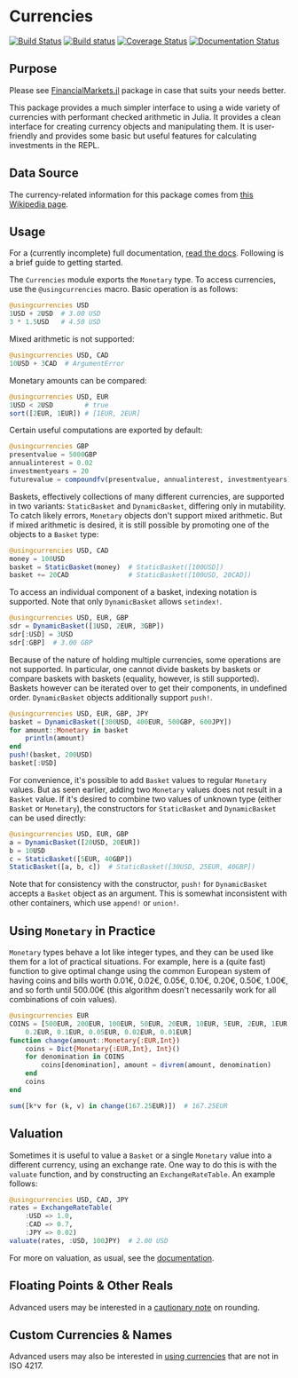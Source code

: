 # Currencies

[![Build Status](https://travis-ci.org/TotalVerb/Currencies.jl.svg?branch=master)](https://travis-ci.org/TotalVerb/Currencies.jl)
[![Build status](https://ci.appveyor.com/api/projects/status/ofn6irk62gfe5v0o?svg=true)](https://ci.appveyor.com/project/TotalVerb/currencies-jl)
[![Coverage Status](https://coveralls.io/repos/TotalVerb/Currencies.jl/badge.svg?branch=master&service=github)](https://coveralls.io/github/TotalVerb/Currencies.jl?branch=master)
[![Documentation Status](https://readthedocs.org/projects/currenciesjl/badge/?version=latest)](http://currenciesjl.readthedocs.org/en/latest/?badge=latest)

## Purpose
Please see [FinancialMarkets.jl](https://github.com/imanuelcostigan/FinancialMarkets.jl) package in case that suits your needs better.

This package provides a much simpler interface to using a wide variety of currencies with performant checked arithmetic in Julia. It provides a clean interface for creating currency objects and manipulating them. It is user-friendly and provides some basic but useful features for calculating investments in the REPL.

## Data Source
The currency-related information for this package comes from [this Wikipedia page](https://en.wikipedia.org/wiki/ISO_4217#cite_note-divby5-9).

## Usage
For a (currently incomplete) full documentation, [read the docs](http://currenciesjl.readthedocs.org/en/latest/). Following is a brief guide to getting started.

The `Currencies` module exports the `Monetary` type. To access currencies, use the `@usingcurrencies` macro. Basic operation is as follows:

```julia
@usingcurrencies USD
1USD + 2USD  # 3.00 USD
3 * 1.5USD   # 4.50 USD
```

Mixed arithmetic is not supported:

```julia
@usingcurrencies USD, CAD
10USD + 3CAD  # ArgumentError
```

Monetary amounts can be compared:

```julia
@usingcurrencies USD, EUR
1USD < 2USD        # true
sort([2EUR, 1EUR]) # [1EUR, 2EUR]
```

Certain useful computations are exported by default:

```julia
@usingcurrencies GBP
presentvalue = 5000GBP
annualinterest = 0.02
investmentyears = 20
futurevalue = compoundfv(presentvalue, annualinterest, investmentyears)
```

Baskets, effectively collections of many different currencies, are supported in two variants: `StaticBasket` and `DynamicBasket`, differing only in mutability. To catch likely errors, `Monetary` objects don't support mixed arithmetic. But if mixed arithmetic is desired, it is still possible by promoting one of the objects to a `Basket` type:

```julia
@usingcurrencies USD, CAD
money = 100USD
basket = StaticBasket(money)  # StaticBasket([100USD])
basket += 20CAD               # StaticBasket([100USD, 20CAD])
```

To access an individual component of a basket, indexing notation is supported. Note that only `DynamicBasket` allows `setindex!`.

```julia
@usingcurrencies USD, EUR, GBP
sdr = DynamicBasket([1USD, 2EUR, 3GBP])
sdr[:USD] = 3USD
sdr[:GBP]  # 3.00 GBP
```

Because of the nature of holding multiple currencies, some operations are not supported. In particular, one cannot divide baskets by baskets or compare baskets with baskets (equality, however, is still supported). Baskets however can be iterated over to get their components, in undefined order. `DynamicBasket` objects additionally support `push!`.

```julia
@usingcurrencies USD, EUR, GBP, JPY
basket = DynamicBasket([300USD, 400EUR, 500GBP, 600JPY])
for amount::Monetary in basket
    println(amount)
end
push!(basket, 200USD)
basket[:USD]
```

For convenience, it's possible to add `Basket` values to regular `Monetary` values. But as seen earlier, adding two `Monetary` values does not result in a `Basket` value. If it's desired to combine two values of unknown type (either `Basket` or `Monetary`), the constructors for `StaticBasket` and `DynamicBasket` can be used directly:

```julia
@usingcurrencies USD, EUR, GBP
a = DynamicBasket([20USD, 20EUR])
b = 10USD
c = StaticBasket([5EUR, 40GBP])
StaticBasket([a, b, c])  # StaticBasket([30USD, 25EUR, 40GBP])
```

Note that for consistency with the constructor, `push!` for `DynamicBasket` accepts a `Basket` object as an argument. This is somewhat inconsistent with other containers, which use `append!` or `union!`.

## Using `Monetary` in Practice
`Monetary` types behave a lot like integer types, and they can be used like them for a lot of practical situations. For example, here is a (quite fast) function to give optimal change using the common European system of having coins and bills worth 0.01€, 0.02€, 0.05€, 0.10€, 0.20€, 0.50€, 1.00€, and so forth until 500.00€ (this algorithm doesn't necessarily work for all combinations of coin values).

```julia
@usingcurrencies EUR
COINS = [500EUR, 200EUR, 100EUR, 50EUR, 20EUR, 10EUR, 5EUR, 2EUR, 1EUR, 0.5EUR,
    0.2EUR, 0.1EUR, 0.05EUR, 0.02EUR, 0.01EUR]
function change(amount::Monetary{:EUR,Int})
    coins = Dict{Monetary{:EUR,Int}, Int}()
    for denomination in COINS
        coins[denomination], amount = divrem(amount, denomination)
    end
    coins
end

sum([k*v for (k, v) in change(167.25EUR)])  # 167.25EUR
```

## Valuation
Sometimes it is useful to value a `Basket` or a single `Monetary` value into a different currency, using an exchange rate. One way to do this is with the `valuate` function, and by constructing an `ExchangeRateTable`. An example follows:

```julia
@usingcurrencies USD, CAD, JPY
rates = ExchangeRateTable(
    :USD => 1.0,
    :CAD => 0.7,
    :JPY => 0.02)
valuate(rates, :USD, 100JPY)  # 2.00 USD
```

For more on valuation, as usual, see the [documentation](http://currenciesjl.readthedocs.org/en/latest/valuation.html).

## Floating Points & Other Reals
Advanced users may be interested in a [cautionary note](http://currenciesjl.readthedocs.org/en/latest/rounding.html) on rounding.

## Custom Currencies & Names
Advanced users may also be interested in [using currencies](http://currenciesjl.readthedocs.org/en/latest/custom.html) that are not in ISO 4217.
